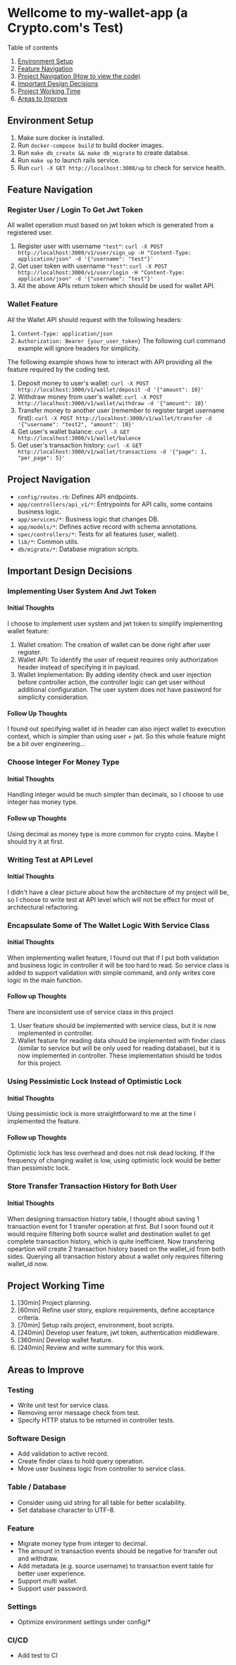 # Wellcome to my-wallet-app (a Crypto.com's Test)

Table of contents
1. [Environment Setup](#environment-setup)
2. [Feature Navigation](#feature-navigation)
3. [Project Navigation (How to view the code)](#project-navigation)
4. [Important Design Decisions](#important-design-decisions)
5. [Project Working Time](#project-working-time)
6. [Areas to Improve](#areas-to-improve)

## Environment Setup

1. Make sure docker is installed.
2. Run `docker-compose build` to build docker images.
3. Run `make db_create && make db_migrate` to create databse.
4. Run `make up` to launch rails service.
5. Run `curl -X GET http://localhost:3000/up` to check for service health.


## Feature Navigation

### Register User / Login To Get Jwt Token

All wallet operation must based on jwt token which is generated
from a registered user.
1. Register user with username `"test"`:
```curl -X POST http://localhost:3000/v1/user/sign_up -H "Content-Type: application/json" -d '{"username": "test"}'```
2. Get user token with username `"test"`:
```curl -X POST http://localhost:3000/v1/user/login -H "Content-Type: application/json" -d '{"username": "test"}'```
3. All the above APIs return token which should be used for wallet API.

### Wallet Feature

All the Wallet API should request with the following headers:
1. `Content-Type: application/json`
2. `Authorization: Bearer {your_user_token}`
The following curl command example will ignore headers for simplicity.

The following example shows how to interact with API providing all the feature
required by the coding test.
1. Deposit money to user's wallet:
```curl -X POST http://localhost:3000/v1/wallet/deposit -d '{"amount": 10}'```
2. Withdraw money from user's wallet:
```curl -X POST http://localhost:3000/v1/wallet/withdraw -d '{"amount": 10}'```
3. Transfer money to another user (remember to register target username first):
```curl -X POST http://localhost:3000/v1/wallet/transfer -d '{"username": "test2", "amount": 10}'```
4. Get user's wallet balance:
```curl -X GET http://localhost:3000/v1/wallet/balance```
5. Get user's transaction history:
```curl -X GET http://localhost:3000/v1/wallet/transactions -d '{"page": 1, "per_page": 5}'```


## Project Navigation

- `config/routes.rb`: Defines API endpoints.
- `app/controllers/api_v1/*`: Entrypoints for API calls, some contains business logic.
- `app/services/*`: Business logic that changes DB.
- `app/models/*`: Defines active record with schema annotations.
- `spec/controllers/*`: Tests for all features (user, wallet).
- `lib/*`: Common utils.
- `db/migrate/*`: Database migration scripts.


## Important Design Decisions

### Implementing User System And Jwt Token

#### Initial Thoughts
I choose to implement user system and jwt token to simplify implementing wallet feature:
1. Wallet creation: The creation of wallet can be done right after user register.
2. Wallet API: To identify the user of request requires only authorization header instead of specifying it in payload.
3. Wallet Implementation: By adding identity check and user injection before controller action, the controller logic can get user without additional configuration.
The user system does not have password for simplicity consideration.

#### Follow Up Thoughts
I found out specifying wallet id in header can also inject wallet to execution context, which is simpler than using user + jwt. So this whole feature might be a bit over engineering...

### Choose Integer For Money Type

#### Initial Thoughts
Handling integer would be much simpler than decimals, so I choose to use integer has money type.

#### Follow up Thoughts
Using decimal as money type is more common for crypto coins. Maybe I should try it at first.

### Writing Test at API Level

#### Initial Thoughts
I didn't have a clear picture about how the architecture of my project will be, so I choose to write test at API level which will not be effect for most of architectural refactoring.

### Encapsulate Some of The Wallet Logic With Service Class

#### Initial Thoughts
When implementing wallet feature, I found out that if I put both validation and business logic in controller it will be too hard to read. So service class is added to support validation with simple command, and only writes core logic in the main function.

#### Follow up Thoughts
There are inconsistent use of service class in this project
1. User feature should be implemented with service class, but it is now implemented in controller.
2. Wallet feature for reading data should be implemented with finder class (similar to service but will be only used for reading database), but it is now implemented in controller.
These implementation should be todos for this project.

### Using Pessimistic Lock Instead of Optimistic Lock

#### Initial Thoughts
Using pessimistic lock is more straightforward to me at the time I implemented the feature.

#### Follow up Thoughts
Optimistic lock has less overhead and does not risk dead locking. If the frequency of changing wallet is low, using optimistic lock would be better than pessimistic lock.

### Store Transfer Transaction History for Both User

#### Initial Thoughts
When designing transaction history table, I thought about saving 1 transaction event for 1 transfer operation at first. But I soon found out it would require filtering both source wallet and destination wallet to get complete transaction history, which is quite inefficient. Now transfering opeartion will create 2 transaction history based on the wallet_id from both sides. Querying all transaction history about a wallet only requires filtering wallet_id now.


## Project Working Time

1. [30min] Project planning.
2. [60min] Refine user story, explore requirements, define acceptance criteria.
3. [70min] Setup rails project, environment, boot scripts.
4. [240min] Develop user feature, jwt token, authentication middleware.
5. [360min] Develop wallet feature.
6. [240min] Review and write summary for this work.


## Areas to Improve

### Testing
- Write unit test for service class.
- Removing error message check from test.
- Specify HTTP status to be returned in controller tests.

### Software Design
- Add validation to active record.
- Create finder class to hold query operation.
- Move user business logic from controller to service class.

### Table / Database
- Consider using uid string for all table for better scalability.
- Set database character to UTF-8.

### Feature
- Migrate money type from integer to decimal.
- The amount in transaction events should be negative for transfer out and withdraw.
- Add metadata (e.g. source username) to transaction event table for better user experience.
- Support multi wallet.
- Support user password.

### Settings
- Optimize environment settings under config/*

### CI/CD
- Add test to CI
